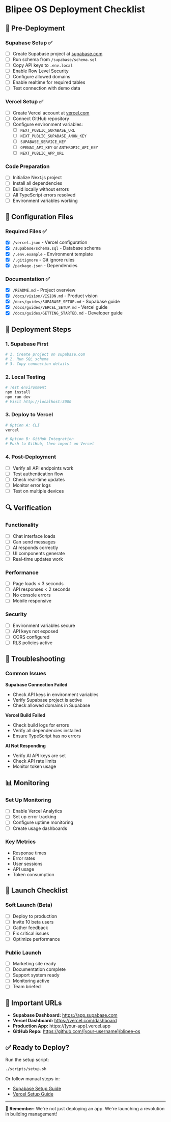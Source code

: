 # Blipee OS Deployment Checklist

## 🚀 Pre-Deployment

### Supabase Setup ✅

- [ ] Create Supabase project at [supabase.com](https://supabase.com)
- [ ] Run schema from `/supabase/schema.sql`
- [ ] Copy API keys to `.env.local`
- [ ] Enable Row Level Security
- [ ] Configure allowed domains
- [ ] Enable realtime for required tables
- [ ] Test connection with demo data

### Vercel Setup ✅

- [ ] Create Vercel account at [vercel.com](https://vercel.com)
- [ ] Connect GitHub repository
- [ ] Configure environment variables:
  - [ ] `NEXT_PUBLIC_SUPABASE_URL`
  - [ ] `NEXT_PUBLIC_SUPABASE_ANON_KEY`
  - [ ] `SUPABASE_SERVICE_KEY`
  - [ ] `OPENAI_API_KEY` or `ANTHROPIC_API_KEY`
  - [ ] `NEXT_PUBLIC_APP_URL`

### Code Preparation

- [ ] Initialize Next.js project
- [ ] Install all dependencies
- [ ] Build locally without errors
- [ ] All TypeScript errors resolved
- [ ] Environment variables working

## 🔧 Configuration Files

### Required Files ✅

- [x] `/vercel.json` - Vercel configuration
- [x] `/supabase/schema.sql` - Database schema
- [x] `/.env.example` - Environment template
- [x] `/.gitignore` - Git ignore rules
- [x] `/package.json` - Dependencies

### Documentation ✅

- [x] `/README.md` - Project overview
- [x] `/docs/vision/VISION.md` - Product vision
- [x] `/docs/guides/SUPABASE_SETUP.md` - Supabase guide
- [x] `/docs/guides/VERCEL_SETUP.md` - Vercel guide
- [x] `/docs/guides/GETTING_STARTED.md` - Developer guide

## 🚦 Deployment Steps

### 1. Supabase First

```bash
# 1. Create project on supabase.com
# 2. Run SQL schema
# 3. Copy connection details
```

### 2. Local Testing

```bash
# Test environment
npm install
npm run dev
# Visit http://localhost:3000
```

### 3. Deploy to Vercel

```bash
# Option A: CLI
vercel

# Option B: GitHub Integration
# Push to GitHub, then import on Vercel
```

### 4. Post-Deployment

- [ ] Verify all API endpoints work
- [ ] Test authentication flow
- [ ] Check real-time updates
- [ ] Monitor error logs
- [ ] Test on multiple devices

## 🔍 Verification

### Functionality

- [ ] Chat interface loads
- [ ] Can send messages
- [ ] AI responds correctly
- [ ] UI components generate
- [ ] Real-time updates work

### Performance

- [ ] Page loads < 3 seconds
- [ ] API responses < 2 seconds
- [ ] No console errors
- [ ] Mobile responsive

### Security

- [ ] Environment variables secure
- [ ] API keys not exposed
- [ ] CORS configured
- [ ] RLS policies active

## 🚨 Troubleshooting

### Common Issues

**Supabase Connection Failed**

- Check API keys in environment variables
- Verify Supabase project is active
- Check allowed domains in Supabase

**Vercel Build Failed**

- Check build logs for errors
- Verify all dependencies installed
- Ensure TypeScript has no errors

**AI Not Responding**

- Verify AI API keys are set
- Check API rate limits
- Monitor token usage

## 📊 Monitoring

### Set Up Monitoring

- [ ] Enable Vercel Analytics
- [ ] Set up error tracking
- [ ] Configure uptime monitoring
- [ ] Create usage dashboards

### Key Metrics

- Response times
- Error rates
- User sessions
- API usage
- Token consumption

## 🎯 Launch Checklist

### Soft Launch (Beta)

- [ ] Deploy to production
- [ ] Invite 10 beta users
- [ ] Gather feedback
- [ ] Fix critical issues
- [ ] Optimize performance

### Public Launch

- [ ] Marketing site ready
- [ ] Documentation complete
- [ ] Support system ready
- [ ] Monitoring active
- [ ] Team briefed

## 🔗 Important URLs

- **Supabase Dashboard:** https://app.supabase.com
- **Vercel Dashboard:** https://vercel.com/dashboard
- **Production App:** https://[your-app].vercel.app
- **GitHub Repo:** https://github.com/[your-username]/blipee-os

## ✅ Ready to Deploy?

Run the setup script:

```bash
./scripts/setup.sh
```

Or follow manual steps in:

- [Supabase Setup Guide](./docs/guides/SUPABASE_SETUP.md)
- [Vercel Setup Guide](./docs/guides/VERCEL_SETUP.md)

---

🚀 **Remember:** We're not just deploying an app. We're launching a revolution in building management!
